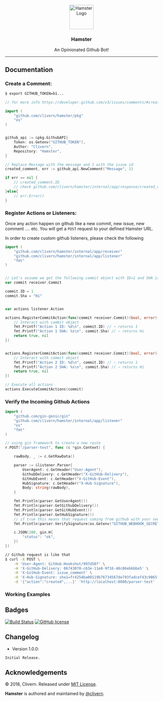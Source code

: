<p align="center">
  <img alt="Hamster Logo" src="https://raw.githubusercontent.com/Clivern/Hamster/feature/listen/logo/logo.png" height="80" />
  <h3 align="center">Hamster</h3>
  <p align="center">An Opinionated Github Bot!</p>
</p>

---

## Documentation

### Create a Comment:

```bash
$ export GITHUB_TOKEN=b1...
```

```go
// for more info https://developer.github.com/v3/issues/comments/#create-a-comment

import (
    "github.com/clivern/hamster/pkg"
    "os"
)


github_api := &pkg.GithubAPI{
    Token: os.Getenv("GITHUB_TOKEN"),
    Author: "Clivern",
    Repository: "Hamster",
}

// Replace Message with the message and 1 with the issue id
created_comment, err := github_api.NewComment("Message", 1)

if err == nil {
    // created_comment.ID
    // check github.com/clivern/hamster/internal/app/response/created_comment.CreatedComment for available data
}else{
    // err.Error()
}
```

### Register Actions or Listeners:

Once any action happen on github like a new commit, new issue, new comment .... etc. You will get a `POST` request to your defined Hamster URL.

In order to create custom github listeners, please check the following

```go
import (
    "github.com/clivern/hamster/internal/app/receiver"
    "github.com/clivern/hamster/internal/app/listener"
    "fmt"
)


// Let's assume we get the following commit object with ID=1 and SHA is "Hi"
var commit receiver.Commit

commit.ID = 1
commit.Sha = "Hi"


var actions listener.Action

actions.RegisterCommitAction(func(commit receiver.Commit)(bool, error){
    // Interact with commit object
    fmt.Printf("Action 1 ID: %d\n", commit.ID) // ~ returns 1
    fmt.Printf("Action 1 SHA: %s\n", commit.Sha) // ~ returns Hi
    return true, nil
})


actions.RegisterCommitAction(func(commit receiver.Commit)(bool, error){
    // Interact with commit object
    fmt.Printf("Action 2 ID: %d\n", commit.ID) // ~ returns 1
    fmt.Printf("Action 2 SHA: %s\n", commit.Sha) // ~ returns Hi
    return true, nil
})

// Execute all actions
actions.ExecuteCommitActions(commit)
```

### Verify the Incoming Github Actions

```go
import (
    "github.com/gin-gonic/gin"
    "github.com/clivern/hamster/internal/app/listener"
    "os"
    "fmt"
)

// using gin framework to create a new route
r.POST("/parser-test", func (c *gin.Context) {

    rawBody, _ := c.GetRawData()

    parser := &listener.Parser{
        UserAgent: c.GetHeader("User-Agent"),
        GithubDelivery: c.GetHeader("X-GitHub-Delivery"),
        GitHubEvent: c.GetHeader("X-GitHub-Event"),
        HubSignature: c.GetHeader("X-Hub-Signature"),
        Body: string(rawBody),
    }

    fmt.Println(parser.GetUserAgent())
    fmt.Println(parser.GetGithubDelivery())
    fmt.Println(parser.GetGitHubEvent())
    fmt.Println(parser.GetHubSignature())
    // if true this means that request coming from github with your secret
    fmt.Println(parser.VerifySignature(os.Getenv("GITHUB_WEBHOOK_SECRET")))

    c.JSON(200, gin.H{
        "status": "ok",
    })
})
```

```bash
// Github request is like that
$ curl -X POST \
    -H 'User-Agent: GitHub-Hookshot/997d58f' \
    -H 'X-GitHub-Delivery: 06743070-c63e-11e8-9f16-48c86eb6bbe5' \
    -H 'X-GitHub-Event: issue_comment' \
    -H 'X-Hub-Signature: sha1=fr4254ba00119b76734567de793fadcef43c9865' \
    -d '{"action":"created",...}' 'http://localhost:8080/parser-test'
```

### Working Examples


## Badges

[![Build Status](https://travis-ci.org/Clivern/Hamster.svg?branch=master)](https://travis-ci.org/Clivern/Hamster)
[![GitHub license](https://img.shields.io/github/license/Clivern/Hamster.svg)](https://github.com/Clivern/Hamster/blob/master/LICENSE)


## Changelog

* Version 1.0.0:
```
Initial Release.
```


## Acknowledgements

© 2018, Clivern. Released under [MIT License](https://opensource.org/licenses/mit-license.php).

**Hamster** is authored and maintained by [@clivern](http://github.com/clivern).